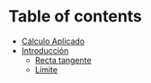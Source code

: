 # Table of contents

* [Cálculo Aplicado](README.md)
* [Introducción](introduccion/README.md)
  * [Recta tangente](introduccion/recta-tangente.md)
  * [Límite](introduccion/limite.md)
